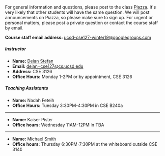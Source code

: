 For general information and questions, please post to the class
[Piazza](https://piazza.com/ucsd/winter2019/cse127).  It's very likely that
other students will have the same question. We will post announcements on
Piazza, so please make sure to sign up.  For urgent or personal matters, please
post a private question or contact the course staff by email.

**Course staff email address:** <ucsd-cse127-winter19@googlegroups.com>

##### Instructor

- **Name:** [Deian Stefan](https://cseweb.ucsd.edu/~dstefan/)
- **Email:** <deian+cse127@cs.ucsd.edu>
- **Address:** CSE 3126
- **Office Hours:** Monday 1-2PM or by appointment, CSE 3126

##### Teaching Assistants

- **Name:** Nadah Feteih
- **Office Hours:** Tuesday 3:30PM-4:30PM in CSE B240a

____

- **Name:** Kaiser Pister
- **Office hours:** Wednesday 11AM-12PM in TBA

____

- **Name:** [Michael Smith](https://www.spinda.net/)
- **Office hours:** Thursday 6:30PM-7:30PM at the whiteboard outside CSE 3140
